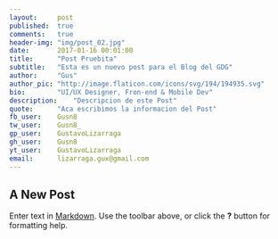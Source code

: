 ```yaml
---
layout:     post
published:  true
comments:   true
header-img: "img/post_02.jpg"
date:       2017-01-16 00:01:00
title:      "Post Pruebita"
subtitle:   "Esta es un nuevo post para el Blog del GDG"
author:     "Gus"
author_pic: "http://image.flaticon.com/icons/svg/194/194935.svg"
bio:        "UI/UX Designer, Fron-end & Mobile Dev"
description:    "Descripcion de este Post"
quote:      "Aca escribimos la informacion del Post"
fb_user:    Gusn8
tw_user:    Gusn8_
gp_user:    GustavoLizarraga
gh_user:    Gusn8
yt_user:    GustavoLizarraga
email:      lizarraga.gux@gmail.com
---
```

## A New Post

Enter text in [Markdown](http://daringfireball.net/projects/markdown/). Use the toolbar above, or click the **?** button for formatting help.
